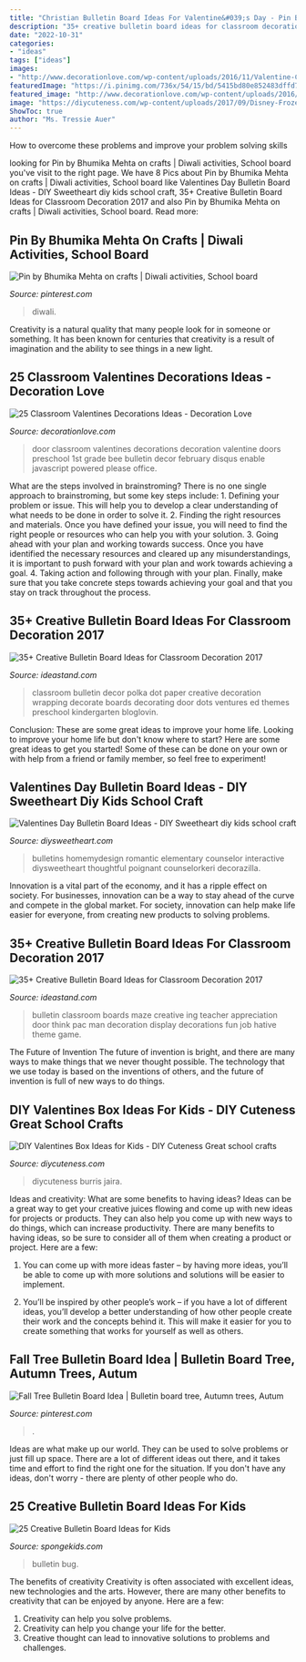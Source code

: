 ```yaml
---
title: "Christian Bulletin Board Ideas For Valentine&#039;s Day - Pin By Bhumika Mehta On Crafts"
description: "35+ creative bulletin board ideas for classroom decoration 2017"
date: "2022-10-31"
categories:
- "ideas"
tags: ["ideas"]
images:
- "http://www.decorationlove.com/wp-content/uploads/2016/11/Valentine-Classroom-Door-Decoration-2017.jpg"
featuredImage: "https://i.pinimg.com/736x/54/15/bd/5415bd80e852483dffd719e4c87e4dca.jpg"
featured_image: "http://www.decorationlove.com/wp-content/uploads/2016/11/Valentine-Classroom-Door-Decoration-2017.jpg"
image: "https://diycuteness.com/wp-content/uploads/2017/09/Disney-Frozen-Valentines-Box.jpg"
ShowToc: true
author: "Ms. Tressie Auer"
---
```



How to overcome these problems and improve your problem solving skills
 

	

		
looking for Pin by Bhumika Mehta on crafts | Diwali activities, School board you've visit to the right page. We have 8 Pics about Pin by Bhumika Mehta on crafts | Diwali activities, School board like Valentines Day Bulletin Board Ideas - DIY Sweetheart diy kids school craft, 35+ Creative Bulletin Board Ideas for Classroom Decoration 2017 and also Pin by Bhumika Mehta on crafts | Diwali activities, School board. Read more:
		
    
## Pin By Bhumika Mehta On Crafts | Diwali Activities, School Board

<img loading=lazy src="https://i.pinimg.com/736x/54/15/bd/5415bd80e852483dffd719e4c87e4dca.jpg" onerror="this.onerror=null;this.src='https://tse1.mm.bing.net/th?id=OIP.12SzLTyXZhyLfUiby219LQHaFj&amp;pid=15.1';" alt="Pin by Bhumika Mehta on crafts | Diwali activities, School board">

_Source: pinterest.com_

>diwali. 

	

Creativity is a natural quality that many people look for in someone or something. It has been known for centuries that creativity is a result of imagination and the ability to see things in a new light.

    
## 25 Classroom Valentines Decorations Ideas - Decoration Love

<img loading=lazy src="http://www.decorationlove.com/wp-content/uploads/2016/11/Valentine-Classroom-Door-Decoration-2017.jpg" onerror="this.onerror=null;this.src='https://tse4.mm.bing.net/th?id=OIP.kQRSJwd3jXgbBXkjCKKzmQHaJ4&amp;pid=15.1';" alt="25 Classroom Valentines Decorations Ideas - Decoration Love">

_Source: decorationlove.com_

>door classroom valentines decorations decoration valentine doors preschool 1st grade bee bulletin decor february disqus enable javascript powered please office. 

	

What are the steps involved in brainstroming?
There is no one single approach to brainstroming, but some key steps include: 1. Defining your problem or issue. This will help you to develop a clear understanding of what needs to be done in order to solve it. 2. Finding the right resources and materials. Once you have defined your issue, you will need to find the right people or resources who can help you with your solution. 3. Going ahead with your plan and working towards success. Once you have identified the necessary resources and cleared up any misunderstandings, it is important to push forward with your plan and work towards achieving a goal. 4. Taking action and following through with your plan. Finally, make sure that you take concrete steps towards achieving your goal and that you stay on track throughout the process.

    
## 35+ Creative Bulletin Board Ideas For Classroom Decoration 2017

<img loading=lazy src="https://ideastand.com/wp-content/uploads/2017/07/bulletin-board/4-bulletin-board-ideas-for-classroom.jpg" onerror="this.onerror=null;this.src='https://tse3.mm.bing.net/th?id=OIP.pVFr8zQirRJ_Dwha12AIHgAAAA&amp;pid=15.1';" alt="35+ Creative Bulletin Board Ideas for Classroom Decoration 2017">

_Source: ideastand.com_

>classroom bulletin decor polka dot paper creative decoration wrapping decorate boards decorating door dots ventures ed themes preschool kindergarten bloglovin. 

	

Conclusion: These are some great ideas to improve your home life.
Looking to improve your home life but don't know where to start? Here are some great ideas to get you started! Some of these can be done on your own or with help from a friend or family member, so feel free to experiment!

    
## Valentines Day Bulletin Board Ideas - DIY Sweetheart Diy Kids School Craft

<img loading=lazy src="https://diysweetheart.com/wp-content/uploads/2019/11/February-bulletin-board.jpg" onerror="this.onerror=null;this.src='https://tse3.mm.bing.net/th?id=OIP.__cg2hQ3hbHc3Pxbn4rxDgHaHa&amp;pid=15.1';" alt="Valentines Day Bulletin Board Ideas - DIY Sweetheart diy kids school craft">

_Source: diysweetheart.com_

>bulletins homemydesign romantic elementary counselor interactive diysweetheart thoughtful poignant counselorkeri decorazilla. 

	

Innovation is a vital part of the economy, and it has a ripple effect on society. For businesses, innovation can be a way to stay ahead of the curve and compete in the global market. For society, innovation can help make life easier for everyone, from creating new products to solving problems.

    
## 35+ Creative Bulletin Board Ideas For Classroom Decoration 2017

<img loading=lazy src="http://ideastand.com/wp-content/uploads/2017/07/bulletin-board/27-bulletin-board-ideas-for-classroom.jpg" onerror="this.onerror=null;this.src='https://tse4.mm.bing.net/th?id=OIP.suqLUsY-i87lOCKAFAk8EQAAAA&amp;pid=15.1';" alt="35+ Creative Bulletin Board Ideas for Classroom Decoration 2017">

_Source: ideastand.com_

>bulletin classroom boards maze creative ing teacher appreciation door think pac man decoration display decorations fun job hative theme game. 

	

The Future of Invention
The future of invention is bright, and there are many ways to make things that we never thought possible. The technology that we use today is based on the inventions of others, and the future of invention is full of new ways to do things.

    
## DIY Valentines Box Ideas For Kids - DIY Cuteness Great School Crafts

<img loading=lazy src="https://diycuteness.com/wp-content/uploads/2017/09/Disney-Frozen-Valentines-Box.jpg" onerror="this.onerror=null;this.src='https://tse1.mm.bing.net/th?id=OIP.AAkejemIqu7nzFmVbzp9dQHaJ4&amp;pid=15.1';" alt="DIY Valentines Box Ideas for Kids - DIY Cuteness Great school crafts">

_Source: diycuteness.com_

>diycuteness burris jaira. 

	

Ideas and creativity: What are some benefits to having ideas?
Ideas can be a great way to get your creative juices flowing and come up with new ideas for projects or products. They can also help you come up with new ways to do things, which can increase productivity. There are many benefits to having ideas, so be sure to consider all of them when creating a product or project. Here are a few: 
1. You can come up with more ideas faster – by having more ideas, you’ll be able to come up with more solutions and solutions will be easier to implement.

2. You’ll be inspired by other people’s work – if you have a lot of different ideas, you’ll develop a better understanding of how other people create their work and the concepts behind it. This will make it easier for you to create something that works for yourself as well as others.

    
## Fall Tree Bulletin Board Idea | Bulletin Board Tree, Autumn Trees, Autum

<img loading=lazy src="https://i.pinimg.com/736x/37/a9/0e/37a90e7d0bbaeba34c9746fbb47e27b8--tree-bulletin-boards-fall-trees.jpg" onerror="this.onerror=null;this.src='https://tse3.mm.bing.net/th?id=OIP.oa48riyPk9i6hMygq8LbqAHaNK&amp;pid=15.1';" alt="Fall Tree Bulletin Board Idea | Bulletin board tree, Autumn trees, Autum">

_Source: pinterest.com_

>. 

	

Ideas are what make up our world. They can be used to solve problems or just fill up space. There are a lot of different ideas out there, and it takes time and effort to find the right one for the situation. If you don't have any ideas, don't worry - there are plenty of other people who do.

    
## 25 Creative Bulletin Board Ideas For Kids

<img loading=lazy src="https://spongekids.com/wp-content/uploads/2014/06/bulletin-board-ideas/3-lightning-bug-jar-bulletin-board.jpg" onerror="this.onerror=null;this.src='https://tse2.mm.bing.net/th?id=OIP.mvzukYWXKAWcHME_s8BcAwHaJ6&amp;pid=15.1';" alt="25 Creative Bulletin Board Ideas for Kids">

_Source: spongekids.com_

>bulletin bug. 

	

The benefits of creativity
Creativity is often associated with excellent ideas, new technologies and the arts. However, there are many other benefits to creativity that can be enjoyed by anyone. Here are a few: 
1. Creativity can help you solve problems.
2. Creativity can help you change your life for the better.
3. Creative thought can lead to innovative solutions to problems and challenges.

